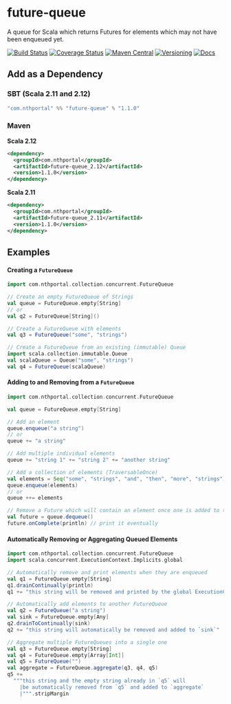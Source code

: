 # future-queue
A queue for Scala which returns Futures for elements which may not have been enqueued yet.

[![Build Status](https://travis-ci.org/NthPortal/future-queue.svg?branch=master)](https://travis-ci.org/NthPortal/future-queue)
[![Coverage Status](https://coveralls.io/repos/github/NthPortal/future-queue/badge.svg?branch=master)](https://coveralls.io/github/NthPortal/future-queue?branch=master)
[![Maven Central](https://img.shields.io/maven-central/v/com.nthportal/future-queue_2.12.svg)](https://mvnrepository.com/artifact/com.nthportal/future-queue_2.12)
[![Versioning](https://img.shields.io/badge/versioning-semver%202.0.0-blue.svg)](http://semver.org/spec/v2.0.0.html)
[![Docs](https://www.javadoc.io/badge/com.nthportal/future-queue_2.12.svg?color=blue&label=docs)](https://www.javadoc.io/doc/com.nthportal/future-queue_2.12)

## Add as a Dependency

### SBT (Scala 2.11 and 2.12)

```sbt
"com.nthportal" %% "future-queue" % "1.1.0"
```

### Maven

**Scala 2.12**

```xml
<dependency>
  <groupId>com.nthportal</groupId>
  <artifactId>future-queue_2.12</artifactId>
  <version>1.1.0</version>
</dependency>
```

**Scala 2.11**

```xml
<dependency>
  <groupId>com.nthportal</groupId>
  <artifactId>future-queue_2.11</artifactId>
  <version>1.1.0</version>
</dependency>
```

## Examples

#### Creating a `FutureQueue`

```scala
import com.nthportal.collection.concurrent.FutureQueue

// Create an empty FutureQueue of Strings
val queue = FutureQueue.empty[String]
// or
val q2 = FutureQueue[String]()

// Create a FutureQueue with elements
val q3 = FutureQueue("some", "strings")

// Create a FutureQueue from an existing (immutable) Queue
import scala.collection.immutable.Queue
val scalaQueue = Queue("some", "strings")
val q4 = FutureQueue(scalaQueue)
```

#### Adding to and Removing from a `FutureQueue`

```scala
import com.nthportal.collection.concurrent.FutureQueue

val queue = FutureQueue.empty[String]

// Add an element
queue.enqueue("a string")
// or
queue += "a string"

// Add multiple individual elements
queue += "string 1" += "string 2" += "another string"

// Add a collection of elements (TraversableOnce)
val elements = Seq("some", "strings", "and", "then", "more", "strings")
queue.enqueue(elements)
// or
queue ++= elements

// Remove a Future which will contain an element once one is added to the queue
val future = queue.dequeue()
future.onComplete(println) // print it eventually
```

#### Automatically Removing or Aggregating Queued Elements

```scala
import com.nthportal.collection.concurrent.FutureQueue
import scala.concurrent.ExecutionContext.Implicits.global

// Automatically remove and print elements when they are enqueued
val q1 = FutureQueue.empty[String]
q1.drainContinually(println)
q1 += "this string will be removed and printed by the global ExecutionContext"

// Automatically add elements to another FutureQueue
val q2 = FutureQueue("a string")
val sink = FutureQueue.empty[Any]
q2.drainToContinually(sink)
q2 += "this string will automatically be removed and added to `sink`"

// Aggregate multiple FutureQueues into a single one
val q3 = FutureQueue.empty[String]
val q4 = FutureQueue.empty[Array[Int]]
val q5 = FutureQueue("")
val aggregate = FutureQueue.aggregate(q3, q4, q5)
q5 +=
  """this string and the empty string already in `q5` will
    |be automatically removed from `q5` and added to `aggregate`
    |""".stripMargin
```

